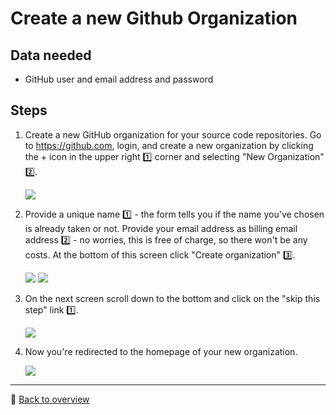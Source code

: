 # Create a new Github Organization

## Data needed
* GitHub user and email address and password

## Steps
1. Create a new GitHub organization for your source code repositories. Go to https://github.com, login, and create a new organization by clicking the + icon in the upper right :one: corner and selecting "New Organization" :two:.

    ![](../assets/new-org.png)

1. Provide a unique name :one: - the form tells you if the name you've chosen is already taken or not. Provide your email address as billing email address :two: - no worries, this is free of charge, so there won't be any costs. At the bottom of this screen click "Create organization" :three:.

    ![](../assets/org-detail1.png)
    ![](../assets/org-detail2.png)

1. On the next screen scroll down to the bottom and click on the "skip this step" link :one:.

    ![](../assets/skip-details.png)
    
1. Now you're redirected to the homepage of your new organization.

    ![](../assets/org-ready.png)

---

:arrow_up_small: [Back to overview](README.md)
